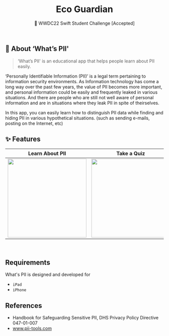 <div align="center">

# Eco Guardian

 WWDC22 Swift Student Challenge [Accepted]

</div>

<br/>

## 🔐 About ‘What’s PII'
> ‘What’s PII' is an educational app that helps people learn about PII easily.

‘Personally Identifiable Information (PII)’ is a legal term pertaining to information security environments. 
As Information technology has come a long way over the past few years, the value of PII becomes more important, and personal information could be easily and frequently leaked in various situations. And there are people who are still not well aware of personal information and are in situations where they leak PII in spite of theirselves.

In this app, you can easily learn how to distinguish PII data while finding and hiding PII in various hypothetical situations. (such as sending e-mails, posting on the Internet, etc)


 ## ✨ Features
 
| Learn About PII 	| Take a Quiz 	| Get Results |
|--------------------	|-------------	|------------------	|
| <img width="250" src="https://user-images.githubusercontent.com/63157395/183291450-1af553e9-0ff2-4704-b26b-2441f0b0cbc9.gif" /> | <img width="250" src="https://user-images.githubusercontent.com/63157395/183292355-f6916178-f3df-41f9-978e-54bb86d588bb.gif" /> | <img width="250" src="https://user-images.githubusercontent.com/63157395/183291235-689c8a3d-935e-4ed9-bcd0-ee0b6e191602.png" /> |


<br/>

## Requirements 

What's PII is designed and developed for
- `iPad`
- `iPhone`
 
 
## References
 - Handbook for Safeguarding Sensitive PII, DHS Privacy Policy Directive 047-01-007
 - www.pii-tools.com
